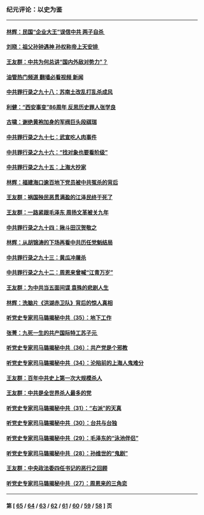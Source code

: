 ### 纪元评论：以史为鉴
---
#### [林辉：民国“企业大王”误信中共  两子自杀 ](../../pages/nsc1028/n13886313.md?12190330) 
#### [刘晓：祖父孙钟遇神 孙权称帝上天安排 ](../../pages/nsc1028/n13882761.md?12190330) 
#### [王友群：中共为何总讲“国内外敌对势力”？](../../pages/nsc1028/n13881858.md?12190330) 
#### [油管热门频道 翻墙必看视频 新闻](ok?12190330)
#### [中共罪行录之九十八：苏南土改乱打乱杀成风](../../pages/nsc1028/n13881845.md?12190330) 
#### [利健：“西安事变”86周年 反思历史罪人张学良](../../pages/nsc1028/n13882019.md?12190330) 
#### [古啸：谢绝黄袍加身的军阀巨头段祺瑞](../../pages/nsc1028/n13881966.md?12190330) 
#### [中共罪行录之九十七：武宣吃人肉事件](../../pages/nsc1028/n13881566.md?12190330) 
#### [中共罪行录之九十六：“找对象也要看阶级”](../../pages/nsc1028/n13880181.md?12190330) 
#### [中共罪行录之九十五：上海大抄家](../../pages/nsc1028/n13879492.md?12190330) 
#### [林辉：福建海口逾百地下党员被中共冤杀的背后](../../pages/nsc1028/n13878946.md?12190330) 
#### [王友群：祸国殃民恶贯满盈的江泽民终于死了](../../pages/nsc1028/n13876096.md?12190330) 
#### [王友群：一路紧跟毛泽东 周扬文革被关九年](../../pages/nsc1028/n13873383.md?12190330) 
#### [中共罪行录之九十四：揪斗田汉贺敬之](../../pages/nsc1028/n13872944.md?12190330) 
#### [林辉：从胡锦涛的下场再看中共历任党魁结局](../../pages/nsc1028/n13872142.md?12190330) 
#### [中共罪行录之九十三：黄瓜冲屠杀](../../pages/nsc1028/n13872199.md?12190330) 
#### [中共罪行录之九十二：周恩来曾喊“江青万岁”](../../pages/nsc1028/n13869483.md?12190330) 
#### [王友群：为中共当五面间谍 袁殊的悲剧人生](../../pages/nsc1028/n13868782.md?12190330) 
#### [林辉：洗脑片《洪湖赤卫队》背后的惊人真相](../../pages/nsc1028/n13868674.md?12190330) 
#### [听党史专家司马璐揭秘中共（35）：地下工作](../../pages/nsc1028/n13866828.md?12190330) 
#### [张菁：九死一生的共产国际特工苏子元 ](../../pages/nsc1028/n13867901.md?12190330) 
#### [听党史专家司马璐揭秘中共（36）：共产党是个邪教](../../pages/nsc1028/n13867637.md?12190330) 
#### [听党史专家司马璐揭秘中共（34）：沦陷前的上海人鬼难分](../../pages/nsc1028/n13866165.md?12190330) 
#### [王友群：百年中共史上第一次大规模杀人](../../pages/nsc1028/n13863785.md?12190330) 
#### [王友群：中共是全世界杀人最多的党](../../pages/nsc1028/n13860689.md?12190330) 
#### [听党史专家司马璐揭秘中共（31）：“右派”的天真](../../pages/nsc1028/n13860002.md?12190330) 
#### [听党史专家司马璐揭秘中共（30）：台共与台独](../../pages/nsc1028/n13859351.md?12190330) 
#### [听党史专家司马璐揭秘中共（29）：毛泽东的“泳池伴侣”](../../pages/nsc1028/n13858477.md?12190330) 
#### [听党史专家司马璐揭秘中共（28）：孙维世的“鬼剧”](../../pages/nsc1028/n13856891.md?12190330) 
#### [王友群：中央政法委四任书记的恶行之回顾](../../pages/nsc1028/n13855519.md?12190330) 
#### [听党史专家司马璐揭秘中共（27）：周恩来的三角恋](../../pages/nsc1028/n13855636.md?12190330) 

---
#### 第 [ [65](./65.md?12190330) / [64](./64.md?12190330) / [63](./63.md?12190330) / [62](./62.md?12190330) / [61](./61.md?12190330) / [60](./60.md?12190330) / [59](./59.md?12190330) / [58](./58.md?12190330) ] 页
